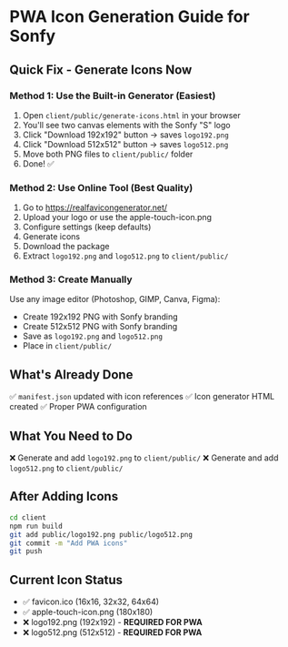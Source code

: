 # PWA Icon Generation Guide for Sonfy

## Quick Fix - Generate Icons Now

### Method 1: Use the Built-in Generator (Easiest)

1. Open `client/public/generate-icons.html` in your browser
2. You'll see two canvas elements with the Sonfy "S" logo
3. Click "Download 192x192" button → saves `logo192.png`
4. Click "Download 512x512" button → saves `logo512.png`
5. Move both PNG files to `client/public/` folder
6. Done! ✅

### Method 2: Use Online Tool (Best Quality)

1. Go to https://realfavicongenerator.net/
2. Upload your logo or use the apple-touch-icon.png
3. Configure settings (keep defaults)
4. Generate icons
5. Download the package
6. Extract `logo192.png` and `logo512.png` to `client/public/`

### Method 3: Create Manually

Use any image editor (Photoshop, GIMP, Canva, Figma):
- Create 192x192 PNG with Sonfy branding
- Create 512x512 PNG with Sonfy branding
- Save as `logo192.png` and `logo512.png`
- Place in `client/public/`

## What's Already Done

✅ `manifest.json` updated with icon references
✅ Icon generator HTML created
✅ Proper PWA configuration

## What You Need to Do

❌ Generate and add `logo192.png` to `client/public/`
❌ Generate and add `logo512.png` to `client/public/`

## After Adding Icons

```bash
cd client
npm run build
git add public/logo192.png public/logo512.png
git commit -m "Add PWA icons"
git push
```

## Current Icon Status

- ✅ favicon.ico (16x16, 32x32, 64x64)
- ✅ apple-touch-icon.png (180x180)
- ❌ logo192.png (192x192) - **REQUIRED FOR PWA**
- ❌ logo512.png (512x512) - **REQUIRED FOR PWA**
